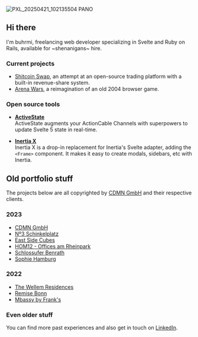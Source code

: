 ![PXL_20250421_102135504 PANO](https://github.com/user-attachments/assets/0cc78974-9fb4-48cf-9cec-f3341678b770)

## Hi there

I'm buhrmi, freelancing web developer specializing in Svelte and Ruby on Rails, available for ~shenanigans~ hire.

### Current projects

- [Shitcoin Swap](https://www.shitcoinswap.com), an attempt at an open-source trading platform with a built-in revenue-share system. 
- [Arena Wars](https://github.com/buhrmi/arenawars), a reimagination of an old 2004 browser game.

### Open source tools

- **[ActiveState](https://github.com/buhrmi/activestate)**<br>
  ActiveState augments your ActionCable Channels with superpowers to update Svelte 5 state in real-time.

- **[Inertia X](https://github.com/buhrmi/inertiax)**<br>
  Inertia X is a drop-in replacement for Inertia's Svelte adapter, adding the `<Frame>` component. It makes it easy to create modals, sidebars, etc with Inertia.

<!--
Here's a small demo app called [Shitcoin Swap](https://www.shitcoinsociety.com) - an open source alternative to Binance, Coinbase, etc. Currently in development. You can even become a shareholder by purchasing some [Revenue Share Tokens](https://www.shitcoinswap.com/$rst).-->

## Old portfolio stuff

The projects below are all copyrighted by [CDMN GmbH](https://cdmn.de) and their respective clients.

### 2023

- [CDMN GmbH](https://cdmn.de)
- [Nº3 Schinkelplatz](https://no3-schinkelplatz.cdmn.de/en)
- [East Side Cubes](https://www.east-side-cubes.de)
- [HOM12 - Offices am Rheinpark](https://www.hom12.de)
- [Schlossufer Benrath](https://www.schlossufer-benrath.de)
- [Sophie Hamburg](https://sophie.hamburg)

### 2022

- [The Wellem Residences](https://www.thewellemresidences.com)
- [Remise Bonn](https://www.remise-bonn.de)
- [Mbassy by Frank's](https://www.mbassybyfranks.com)

### Even older stuff

You can find more past experiences and also get in touch on [LinkedIn](https://www.linkedin.com/in/buhrmi/).
